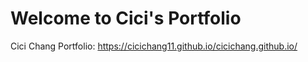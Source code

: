 # Welcome to Cici's Portfolio
Cici Chang Portfolio: https://cicichang11.github.io/cicichang.github.io/
